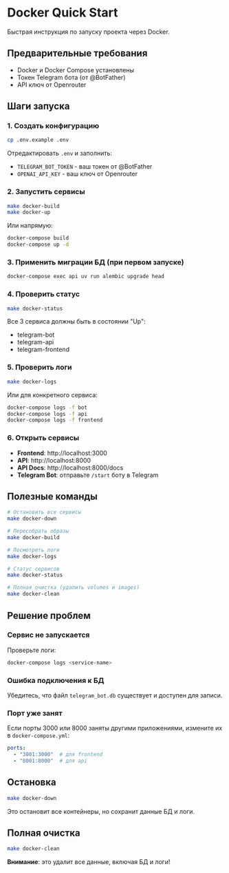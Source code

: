 # Docker Quick Start

Быстрая инструкция по запуску проекта через Docker.

## Предварительные требования

- Docker и Docker Compose установлены
- Токен Telegram бота (от @BotFather)
- API ключ от Openrouter

## Шаги запуска

### 1. Создать конфигурацию

```bash
cp .env.example .env
```

Отредактировать `.env` и заполнить:
- `TELEGRAM_BOT_TOKEN` - ваш токен от @BotFather
- `OPENAI_API_KEY` - ваш ключ от Openrouter

### 2. Запустить сервисы

```bash
make docker-build
make docker-up
```

Или напрямую:
```bash
docker-compose build
docker-compose up -d
```

### 3. Применить миграции БД (при первом запуске)

```bash
docker-compose exec api uv run alembic upgrade head
```

### 4. Проверить статус

```bash
make docker-status
```

Все 3 сервиса должны быть в состоянии "Up":
- telegram-bot
- telegram-api
- telegram-frontend

### 5. Проверить логи

```bash
make docker-logs
```

Или для конкретного сервиса:
```bash
docker-compose logs -f bot
docker-compose logs -f api
docker-compose logs -f frontend
```

### 6. Открыть сервисы

- **Frontend**: http://localhost:3000
- **API**: http://localhost:8000
- **API Docs**: http://localhost:8000/docs
- **Telegram Bot**: отправьте `/start` боту в Telegram

## Полезные команды

```bash
# Остановить все сервисы
make docker-down

# Пересобрать образы
make docker-build

# Посмотреть логи
make docker-logs

# Статус сервисов
make docker-status

# Полная очистка (удалить volumes и images)
make docker-clean
```

## Решение проблем

### Сервис не запускается

Проверьте логи:
```bash
docker-compose logs <service-name>
```

### Ошибка подключения к БД

Убедитесь, что файл `telegram_bot.db` существует и доступен для записи.

### Порт уже занят

Если порты 3000 или 8000 заняты другими приложениями, измените их в `docker-compose.yml`:
```yaml
ports:
  - "3001:3000"  # для frontend
  - "8001:8000"  # для api
```

## Остановка

```bash
make docker-down
```

Это остановит все контейнеры, но сохранит данные БД и логи.

## Полная очистка

```bash
make docker-clean
```

**Внимание**: это удалит все данные, включая БД и логи!
